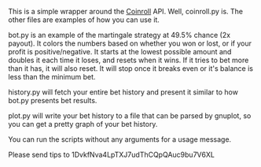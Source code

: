 This is a simple wrapper around the [Coinroll](https://coinroll.it) API.
Well, coinroll.py is. The other files are examples of how you can use it.

bot.py is an example of the martingale strategy at 49.5% chance (2x payout).
It colors the numbers based on whether you won or lost, or if your profit is 
positive/negative. It starts at the lowest possible amount and doubles it each 
time it loses, and resets when it wins. If it tries to bet more than it has, it
will also reset. It will stop once it breaks even or it's balance is less than
the minimum bet.

history.py will fetch your entire bet history and present it similar to how
bot.py presents bet results.

plot.py will write your bet history to a file that can be parsed by gnuplot,
so you can get a pretty graph of your bet history.

You can run the scripts without any arguments for a usage message.

Please send tips to 1DvkfNva4LpTXJ7udThCQpQAuc9bu7V6XL
